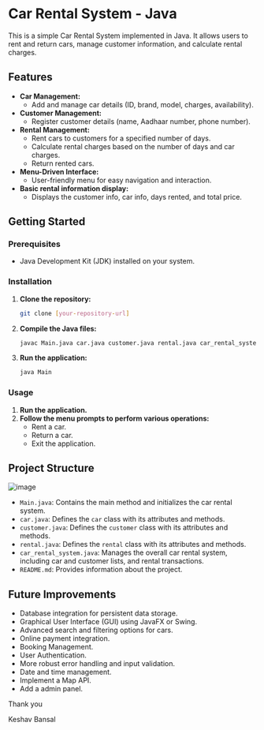 # Car Rental System - Java

This is a simple Car Rental System implemented in Java. It allows users to rent and return cars, manage customer information, and calculate rental charges.

## Features

* **Car Management:**
    * Add and manage car details (ID, brand, model, charges, availability).
* **Customer Management:**
    * Register customer details (name, Aadhaar number, phone number).
* **Rental Management:**
    * Rent cars to customers for a specified number of days.
    * Calculate rental charges based on the number of days and car charges.
    * Return rented cars.
* **Menu-Driven Interface:**
    * User-friendly menu for easy navigation and interaction.
* **Basic rental information display:**
    * Displays the customer info, car info, days rented, and total price.

## Getting Started

### Prerequisites

* Java Development Kit (JDK) installed on your system.

### Installation

1.  **Clone the repository:**

    ```bash
    git clone [your-repository-url]
    ```

2.  **Compile the Java files:**

    ```bash
    javac Main.java car.java customer.java rental.java car_rental_system.java
    ```

3.  **Run the application:**

    ```bash
    java Main
    ```

### Usage

1.  **Run the application.**
2.  **Follow the menu prompts to perform various operations:**
    * Rent a car.
    * Return a car.
    * Exit the application.

## Project Structure

![image](https://github.com/user-attachments/assets/11458705-a2e7-4693-bc39-d68785f39c76)


* `Main.java`: Contains the main method and initializes the car rental system.
* `car.java`: Defines the `car` class with its attributes and methods.
* `customer.java`: Defines the `customer` class with its attributes and methods.
* `rental.java`: Defines the `rental` class with its attributes and methods.
* `car_rental_system.java`: Manages the overall car rental system, including car and customer lists, and rental transactions.
* `README.md`: Provides information about the project.

## Future Improvements

* Database integration for persistent data storage.
* Graphical User Interface (GUI) using JavaFX or Swing.
* Advanced search and filtering options for cars.
* Online payment integration.
* Booking Management.
* User Authentication.
* More robust error handling and input validation.
* Date and time management.
* Implement a Map API.
* Add a admin panel.

Thank you 

Keshav Bansal
